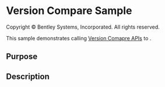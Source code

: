 # Version Compare Sample

Copyright © Bentley Systems, Incorporated. All rights reserved.

This sample demonstrates calling [Version Comapre APIs]() to .

## Purpose



## Description


